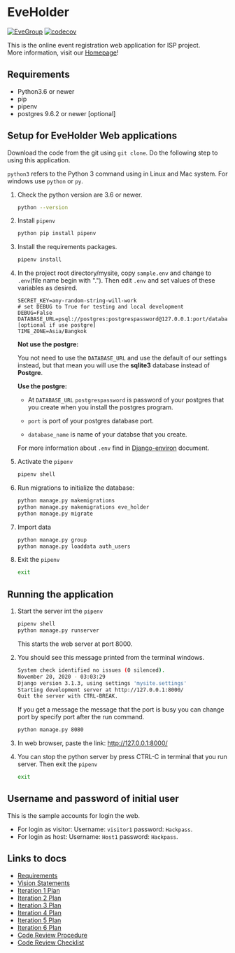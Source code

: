 # EveHolder

[![EveGroup](https://circleci.com/gh/EveGroup/EveHolder.svg?style=svg)](https://app.circleci.com/pipelines/github/EveGroup/EveHolder)
[![codecov](https://codecov.io/gh/EveGroup/EveHolder/branch/master/graph/badge.svg?token=IYHFBSLOV7)](https://codecov.io/gh/EveGroup/EveHolder/)

This is the online event registration web application for ISP project. <br>
More information, visit our [Homepage](https://github.com/EveGroup/EveHolder/wiki)!

## Requirements

- Python3.6 or newer
- pip
- pipenv
- postgres 9.6.2 or newer [optional]

## Setup for EveHolder Web applications

Download the code from the git using `git clone`. Do the following step to using this application.

`python3` refers to the Python 3 command using in Linux and Mac system. For windows use `python` or `py`.

1. Check the python version are 3.6 or newer.

   ```bash
   python --version
   ```

2. Install `pipenv`

   ```bash
   python pip install pipenv
   ```

3. Install the requirements packages.

   ```bash
   pipenv install
   ```

4. In the project root directory/mysite, copy `sample.env` and change to `.env`(file name begin with "."). Then edit `.env` and set values of these variables as desired.

   ```env
   SECRET_KEY=any-random-string-will-work
   # set DEBUG to True for testing and local development
   DEBUG=False
   DATABASE_URL=psql://postgres:postgrespassword@127.0.0.1:port/database_name [optional if use postgre]
   TIME_ZONE=Asia/Bangkok
   ```

   **Not use the postgre:**

   You not need to use the `DATABASE_URL` and use the default of our settings instead, but that mean you will use the **sqlite3** database instead of **Postgre**.

   **Use the postgre:**

   - At `DATABASE_URL` `postgrespassword` is password of your postgres that you create when you install the postgres program.

   - `port` is port of your postgres database port.

   - `database_name` is name of your databse that you create.

   For more information about `.env` find in [Django-environ](https://django-environ.readthedocs.io/en/latest/) document.

5. Activate the `pipenv`

   ```bash
   pipenv shell
   ```

6. Run migrations to initialize the database:

   ```bash
   python manage.py makemigrations
   python manage.py makemigrations eve_holder
   python manage.py migrate
   ```

7. Import data

   ```bash
   python manage.py group
   python manage.py loaddata auth_users
   ```

8. Exit the `pipenv`

   ```bash
   exit
   ```

## Running the application

1. Start the server int the `pipenv`

   ```bash
   pipenv shell
   python manage.py runserver
   ```

   This starts the web server at port 8000.

2. You should see this message printed from the terminal windows.

   ```bash
   System check identified no issues (0 silenced).
   November 20, 2020 - 03:03:29
   Django version 3.1.3, using settings 'mysite.settings'
   Starting development server at http://127.0.0.1:8000/
   Quit the server with CTRL-BREAK.
   ```

   If you get a message the message that the port is busy you can change port by specify port after the run command.

   ```bash
   python manage.py 8080
   ```

3. In web browser, paste the link: <http://127.0.0.1:8000/>

4. You can stop the python server by press CTRL-C in terminal that you run server. Then exit the `pipenv`

   ```bash
   exit
   ```

## Username and password of initial user

This is the sample accounts for login the web.

- For login as visitor: Username: `visitor1` password: `Hackpass`.
- For login as host: Username: `Host1` password: `Hackpass`.

## Links to docs

- [Requirements](https://github.com/EveGroup/EveHolder/wiki/Requirements)
- [Vision Statements](https://github.com/EveGroup/EveHolder/wiki/Vision-Statement)
- [Iteration 1 Plan](https://github.com/EveGroup/EveHolder/wiki/Iteration-1-Plan)
- [Iteration 2 Plan](https://github.com/EveGroup/EveHolder/wiki/Iteration-2-Plan)
- [Iteration 3 Plan](https://github.com/EveGroup/EveHolder/wiki/Iteration-3-Plan)
- [Iteration 4 Plan](https://github.com/EveGroup/EveHolder/wiki/Iteration-4-Plan)
- [Iteration 5 Plan](https://github.com/EveGroup/EveHolder/wiki/Iteration-5-Plan)
- [Iteration 6 Plan](https://github.com/EveGroup/EveHolder/wiki/Iteration-6-Plan)
- [Code Review Procedure](https://github.com/EveGroup/EveHolder/wiki/Code-Review-Procedure)
- [Code Review Checklist](https://github.com/EveGroup/EveHolder/wiki/Code-Review-checklist)
